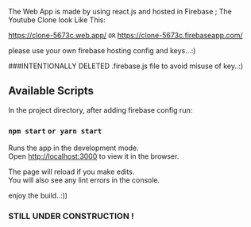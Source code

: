 The Web App is made by using react.js and hosted in Firebase ;
The Youtube Clone look Like This:

https://clone-5673c.web.app/
          `OR`
https://clone-5673c.firebaseapp.com/

please use your own firebase hosting config and keys...:)

###INTENTIONALLY DELETED .firebase.js file to avoid misuse of key..:)
## Available Scripts

In the project directory, after adding firebase config run: 

### `npm start` `or yarn start`

Runs the app in the development mode.\
Open [http://localhost:3000](http://localhost:3000) to view it in the browser.

The page will reload if you make edits.\
You will also see any lint errors in the console.

enjoy the build..:))

### STILL UNDER CONSTRUCTION !
